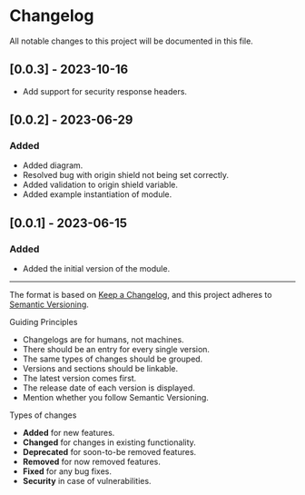 # Changelog

All notable changes to this project will be documented in this file.

## [0.0.3] - 2023-10-16

- Add support for security response headers. 

## [0.0.2] - 2023-06-29

### Added

- Added diagram. 
- Resolved bug with origin shield not being set correctly.
- Added validation to origin shield variable. 
- Added example instantiation of module. 

## [0.0.1] - 2023-06-15

### Added

- Added the initial version of the module.

---

The format is based on [Keep a Changelog](https://keepachangelog.com/en/1.0.0/),
and this project adheres to [Semantic Versioning](https://semver.org/spec/v2.0.0.html).

Guiding Principles

- Changelogs are for humans, not machines.
- There should be an entry for every single version.
- The same types of changes should be grouped.
- Versions and sections should be linkable.
- The latest version comes first.
- The release date of each version is displayed.
- Mention whether you follow Semantic Versioning.

Types of changes

- **Added** for new features.
- **Changed** for changes in existing functionality.
- **Deprecated** for soon-to-be removed features.
- **Removed** for now removed features.
- **Fixed** for any bug fixes.
- **Security** in case of vulnerabilities.
